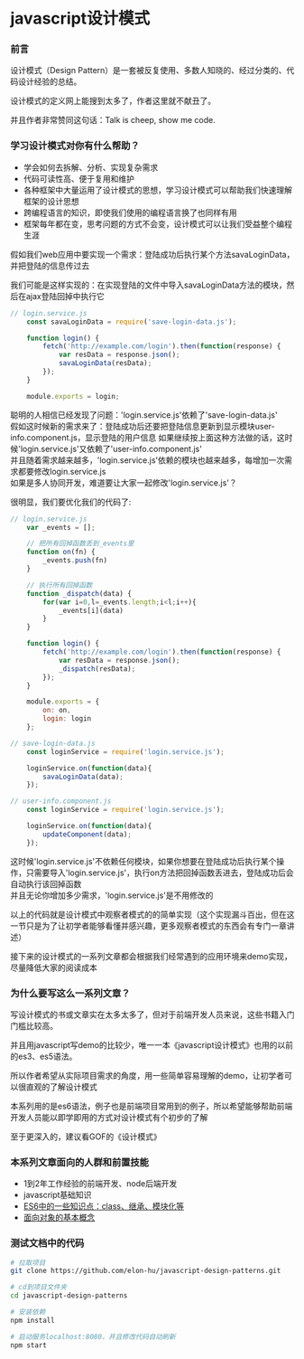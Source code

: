 # javascript设计模式

### 前言

设计模式（Design Pattern）是一套被反复使用、多数人知晓的、经过分类的、代码设计经验的总结。

设计模式的定义网上能搜到太多了，作者这里就不献丑了。

并且作者非常赞同这句话：Talk is cheep, show me code.

<!-- 国内的前端工程师似乎不是很了解设计模式：
* 有的认为这玩意太抽象了，对业务没太大帮助
* 有的认为这是搞java的人玩的
* 有的根本就不知道设计模式

我对其分析了下，可能有以下几点原因：
* 大部分前端的业务不是很复杂，所以设计模式对业务帮助不是很大
* 一些前端从业人员是非计算机专业转行的，对设计模式不了解
* 设计模式的学习成本高，并且大部分的教程都是c++或java的 -->

### 学习设计模式对你有什么帮助？
* 学会如何去拆解、分析、实现复杂需求
* 代码可读性高、便于复用和维护
* 各种框架中大量运用了设计模式的思想，学习设计模式可以帮助我们快速理解框架的设计思想
* 跨编程语言的知识，即使我们使用的编程语言换了也同样有用
* 框架每年都在变，思考问题的方式不会变，设计模式可以让我们受益整个编程生涯

假如我们web应用中要实现一个需求：登陆成功后执行某个方法savaLoginData，并把登陆的信息传过去

我们可能是这样实现的：在实现登陆的文件中导入savaLoginData方法的模块，然后在ajax登陆回掉中执行它
```javascript
// login.service.js
    const savaLoginData = require('save-login-data.js');

    function login() {
        fetch('http://example.com/login').then(function(response) {
            var resData = response.json();
            savaLoginData(resData);
        });
    }

    module.exports = login;
```
聪明的人相信已经发现了问题：'login.service.js'依赖了'save-login-data.js'    
假如这时候新的需求来了：登陆成功后还要把登陆信息更新到显示模块user-info.component.js，显示登陆的用户信息
如果继续按上面这种方法做的话，这时候'login.service.js'又依赖了'user-info.component.js'  
并且随着需求越来越多，'login.service.js'依赖的模块也越来越多，每增加一次需求都要修改login.service.js    
如果是多人协同开发，难道要让大家一起修改'login.service.js'？

很明显，我们要优化我们的代码了:
```javascript
// login.service.js
    var _events = [];

    // 把所有回掉函数丢到_events里
    function on(fn) {
        _events.push(fn)
    }

    // 执行所有回掉函数
    function _dispatch(data) {
        for(var i=0,l=_events.length;i<l;i++){
            _events[i](data)
        }
    }

    function login() {
        fetch('http://example.com/login').then(function(response) {
            var resData = response.json();
            _dispatch(resData);
        });
    }

    module.exports = {
        on: on,
        login: login
    };

// save-login-data.js
    const loginService = require('login.service.js');

    loginService.on(function(data){
        savaLoginData(data);
    });

// user-info.component.js
    const loginService = require('login.service.js');

    loginService.on(function(data){
        updateComponent(data);
    });
```
这时候'login.service.js'不依赖任何模块，如果你想要在登陆成功后执行某个操作，只需要导入'login.service.js'，执行on方法把回掉函数丢进去，登陆成功后会自动执行该回掉函数    
并且无论你增加多少需求，'login.service.js'是不用修改的

以上的代码就是设计模式中观察者模式的的简单实现（这个实现漏斗百出，但在这一节只是为了让初学者能够看懂并感兴趣，更多观察者模式的东西会有专门一章讲述）

接下来的设计模式的一系列文章都会根据我们经常遇到的应用环境来demo实现，尽量降低大家的阅读成本

### 为什么要写这么一系列文章？
写设计模式的书或文章实在太多太多了，但对于前端开发人员来说，这些书籍入门门槛比较高。

并且用javascript写demo的比较少，唯一一本《javascript设计模式》也用的以前的es3、es5语法。

所以作者希望从实际项目需求的角度，用一些简单容易理解的demo，让初学者可以很直观的了解设计模式

本系列用的是es6语法，例子也是前端项目常用到的例子，所以希望能够帮助前端开发人员能以即学即用的方式对设计模式有个初步的了解

至于更深入的，建议看GOF的《设计模式》

### 本系列文章面向的人群和前置技能
* 1到2年工作经验的前端开发、node后端开发
* javascript基础知识
* [ES6中的一些知识点：class、继承、模块化等](http://es6.ruanyifeng.com/?_blank)
* [面向对象的基本概念](http://www.cnblogs.com/elonhu/p/6939640.html?_blank)

### 测试文档中的代码
``` bash
# 拉取项目
git clone https://github.com/elon-hu/javascript-design-patterns.git

# cd到项目文件夹
cd javascript-design-patterns

# 安装依赖
npm install

# 启动服务localhost:8080，并且修改代码自动刷新
npm start

```
